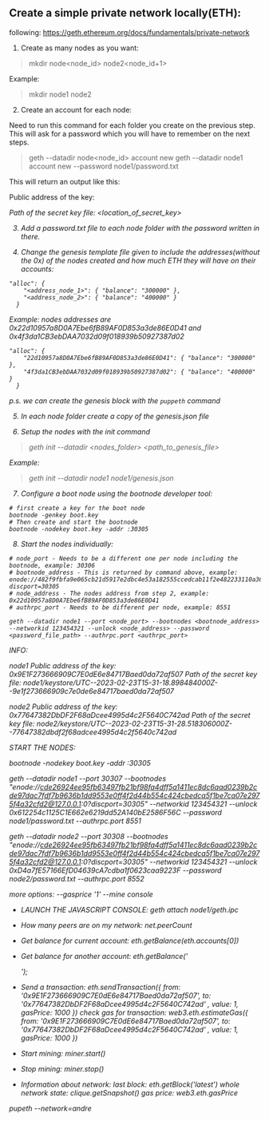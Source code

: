 ## Create a simple private network locally(ETH):

following: https://geth.ethereum.org/docs/fundamentals/private-network

1. Create as many nodes as you want:

  > mkdir node<node_id> node2<node_id+1>

  Example:

  > mkdir node1 node2

2. Create an account for each node:

  Need to run this command for each folder you create on the previous step. This will ask for a password which you will have to remember on the next steps.

  > geth --datadir node<node_id> account new
  > geth --datadir node1 account new --password node1/password.txt

  This will return an output like this:

  Public address of the key:   <address>
  Path of the secret key file: <location_of_secret_key>

3. Add a password.txt file to each node folder with the password written in there.

4. Change the genesis template file given to include the addresses(without the 0x) of the nodes created and how much ETH they will have on their accounts:

  ```
  "alloc": {
      "<address_node_1>": { "balance": "300000" },
      "<address_node_2>": { "balance": "400000" }
    }
  ```
  Example:
    nodes addresses are 0x22d10957a8D0A7Ebe6fB89AF0D853a3de86E0D41 and 0x4f3da1CB3ebDAA7032d09f018939b50927387d02

  ```
  "alloc": {
      "22d10957a8D0A7Ebe6fB89AF0D853a3de86E0D41": { "balance": "300000" },
      "4f3da1CB3ebDAA7032d09f018939b50927387d02": { "balance": "400000" }
    }
  ```

  p.s. we can create the genesis block with the `puppeth` command

5. In each node folder create a copy of the genesis.json file

6. Setup the nodes with the init command

  > geth init --datadir <nodes_folder> <path_to_genesis_file>

  Example:

  > geth init --datadir node1 node1/genesis.json

7. Configure a boot node using the bootnode developer tool:

  ```
  # first create a key for the boot node
  bootnode -genkey boot.key
  # Then create and start the bootnode
  bootnode -nodekey boot.key -addr :30305
  ```

8. Start the nodes individually:

  ```
  # node_port - Needs to be a different one per node including the bootnode, example: 30306
  # bootnode_address - This is returned by command above, example: enode://482f9fbfa9e065cb21d5917e2dbc4e53a182555ccedcab11f2e482233110a3611ece3472911f3b9516488b5ee317592cf96254ca105f3db8ad8d85109e5527b3@127.0.0.1:0?discport=30305
  # node_address - The nodes address from step 2, example: 0x22d10957a8D0A7Ebe6fB89AF0D853a3de86E0D41
  # authrpc_port - Needs to be different per node, example: 8551

  geth --datadir node1 --port <node_port> --bootnodes <bootnode_address>  --networkid 123454321 --unlock <node_address> --password <password_file_path> --authrpc.port <authrpc_port>
  ```

INFO:

node1
Public address of the key:   0x9E1F273666909C7E0dE6e84717Baed0da72af507
Path of the secret key file: node1/keystore/UTC--2023-02-23T15-31-18.898484000Z--9e1f273666909c7e0de6e84717baed0da72af507

node2
Public address of the key:   0x77647382DbDF2F68aDcee4995d4c2F5640C742ad
Path of the secret key file: node2/keystore/UTC--2023-02-23T15-31-28.518306000Z--77647382dbdf2f68adcee4995d4c2f5640c742ad

START THE NODES:

bootnode -nodekey boot.key -addr :30305

geth --datadir node1 --port 30307 --bootnodes "enode://cde26924ee95fb63497fb21bf98fa4dff5a1411ec8dc6aad0239b2cde97dac7fdf7b9636b1dd9553e0ff4f2d44b554c424cbedca5f1be7ca07e2975f4a32cfd2@127.0.0.1:0?discport=30305"  --networkid 123454321 --unlock 0x612254c1125C1E662e6219dd52A140bE2586F56C --password node1/password.txt --authrpc.port 8551

geth --datadir node2 --port 30308 --bootnodes "enode://cde26924ee95fb63497fb21bf98fa4dff5a1411ec8dc6aad0239b2cde97dac7fdf7b9636b1dd9553e0ff4f2d44b554c424cbedca5f1be7ca07e2975f4a32cfd2@127.0.0.1:0?discport=30305"  --networkid 123454321 --unlock 0xD4a7fE57166EfD04639cA7cdba1f0623caa9223F --password node2/password.txt --authrpc.port 8552

more options:
 --gasprice '1' --mine console

- LAUNCH THE JAVASCRIPT CONSOLE:
geth attach node1/geth.ipc

- How many peers are on my network:
net.peerCount

- Get balance for current account:
eth.getBalance(eth.accounts[0])
- Get balance for another account:
eth.getBalance('<address>');
- Send a transaction:
eth.sendTransaction({ from: '0x9E1F273666909C7E0dE6e84717Baed0da72af507', to: '0x77647382DbDF2F68aDcee4995d4c2F5640C742ad' , value: 1, gasPrice: 1000 })
check gas for transaction: web3.eth.estimateGas({ from: '0x9E1F273666909C7E0dE6e84717Baed0da72af507', to: '0x77647382DbDF2F68aDcee4995d4c2F5640C742ad' , value: 1, gasPrice: 1000 })
- Start mining:
miner.start()
- Stop mining:
miner.stop()
- Information about network:
last block: eth.getBlock('latest')
whole network state: clique.getSnapshot()
gas price: web3.eth.gasPrice

pupeth --network=andre
